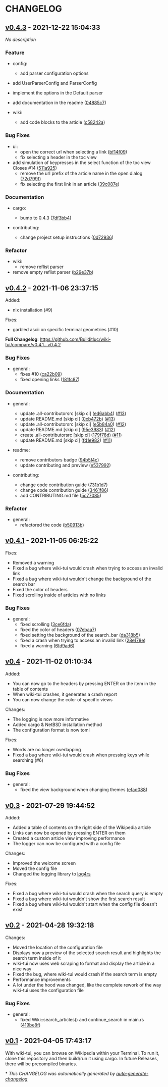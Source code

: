 # CHANGELOG

## [v0.4.3](https://github.com/Builditluc/wiki-tui/releases/tag/v0.4.3) - 2021-12-22 15:04:33

*No description*

### Feature

- config:
  - add parser configuration options
- add UserParserConfig and ParserConfig
- implement the options in the Default parser
- add documentation in the readme ([04885c7](https://github.com/Builditluc/wiki-tui/commit/04885c702021afb1a19ede320e8d2b9c49d0a41b))

- wiki:
  - add code blocks to the article ([c58242a](https://github.com/Builditluc/wiki-tui/commit/c58242abfbe2d8d935d7928c7a045356eb35a526))

### Bug Fixes

- ui:
  - open the correct url when selecting a link ([bf14f09](https://github.com/Builditluc/wiki-tui/commit/bf14f09b6ed78942f5ef1e94110487eb336c8984))
  - fix selecting a header in the toc view
- add simulation of keypresses in the select function of the toc view
Closes #14 ([511a925](https://github.com/Builditluc/wiki-tui/commit/511a925bf87b2ecb192cf0dae0d1ea6487908aae))
  - remove the url prefix of the article name in the open dialog ([72d799f](https://github.com/Builditluc/wiki-tui/commit/72d799fc67fd5cbbb391a42d3307c3fcb406eb95))
  - fix selecting the first link in an article ([39c087e](https://github.com/Builditluc/wiki-tui/commit/39c087ef55bf27d9eccf218c2390668889659380))

### Documentation

- cargo:
  - bump to 0.4.3 ([7df3bb4](https://github.com/Builditluc/wiki-tui/commit/7df3bb44280996de7f50776fb14c1842ec85b1f6))

- contributing:
  - change project setup instructions ([0d72936](https://github.com/Builditluc/wiki-tui/commit/0d729362f61f2ec7e6dab4be05aeed175254f7a8))

### Refactor

- wiki:
  - remove reflist parser
- remove empty reflist parser ([b29e37b](https://github.com/Builditluc/wiki-tui/commit/b29e37b132af1a5f9c8b1c348430213f8869905c))

## [v0.4.2](https://github.com/Builditluc/wiki-tui/releases/tag/v0.4.2) - 2021-11-06 23:37:15

Added:

- nix installation (#9)

Fixes:

- garbled ascii on specific terminal geometries (#10)

**Full Changelog**: https://github.com/Builditluc/wiki-tui/compare/v0.4.1...v0.4.2

### Bug Fixes

- general:
  - fixes #10 ([ca22b09](https://github.com/Builditluc/wiki-tui/commit/ca22b095b229d4b2fd91b9b5e50d586db5804593))
  - fixed opening links ([181fc87](https://github.com/Builditluc/wiki-tui/commit/181fc87123041e9e53e70851657e920e52a9d5d9))

### Documentation

- general:
  - update .all-contributorsrc [skip ci] ([ed6abb4](https://github.com/Builditluc/wiki-tui/commit/ed6abb43d2a28b5aef9df748d71e42fd64121e8f)) ([#13](https://github.com/Builditluc/wiki-tui/pull/13))
  - update README.md [skip ci] ([0cb472b](https://github.com/Builditluc/wiki-tui/commit/0cb472bc899d7dbff8178aaec2004b5a7366b314)) ([#13](https://github.com/Builditluc/wiki-tui/pull/13))
  - update .all-contributorsrc [skip ci] ([e5b84a0](https://github.com/Builditluc/wiki-tui/commit/e5b84a0183815e0a84a13f83ea14b4e42de908a3)) ([#12](https://github.com/Builditluc/wiki-tui/pull/12))
  - update README.md [skip ci] ([95e3983](https://github.com/Builditluc/wiki-tui/commit/95e39832014e59b9b4e7ab5c71d1d786d5dea939)) ([#12](https://github.com/Builditluc/wiki-tui/pull/12))
  - create .all-contributorsrc [skip ci] ([179f78d](https://github.com/Builditluc/wiki-tui/commit/179f78d7302a542044a2de00bece360c4fe4a33b)) ([#11](https://github.com/Builditluc/wiki-tui/pull/11))
  - update README.md [skip ci] ([fd1e982](https://github.com/Builditluc/wiki-tui/commit/fd1e982a56636bca26eb45fdad0c7de36361c7b4)) ([#11](https://github.com/Builditluc/wiki-tui/pull/11))

- readme:
  - remove contributors badge ([94b5f4c](https://github.com/Builditluc/wiki-tui/commit/94b5f4cb7a0c4730f5af231c39eb2eaa82ad6cde))
  - update contributing and preview ([e537992](https://github.com/Builditluc/wiki-tui/commit/e5379927db690b914b9b92abe581121187c24789))

- contributing:
  - change code contribution guide ([731b1d7](https://github.com/Builditluc/wiki-tui/commit/731b1d7990f15d6c01d0cf0a11e8c07399da1990))
  - change code contribution guide ([3461f86](https://github.com/Builditluc/wiki-tui/commit/3461f8649b7490fe1e079f71d6794ede1dd4114c))
  - add CONTRIBUTING.md file ([5c77085](https://github.com/Builditluc/wiki-tui/commit/5c7708548c02fb959aafd781a293869f650ff9f3))

### Refactor

- general:
  - refactored the code ([b50913b](https://github.com/Builditluc/wiki-tui/commit/b50913b712c25dd9c00bc8f820fc80a10d9aa67b))

## [v0.4.1](https://github.com/Builditluc/wiki-tui/releases/tag/v0.4.1) - 2021-11-05 06:25:22

Fixes:

- Removed a warning
- Fixed a bug where wiki-tui would crash when trying to access an invalid link
- Fixed a bug where wiki-tui wouldn't change the background of the search bar
- Fixed the color of headers 
- Fixed scrolling inside of articles with no links

### Bug Fixes

- general:
  - fixed scrolling ([3ce6fda](https://github.com/Builditluc/wiki-tui/commit/3ce6fda6a73fcb39b653f8d1d022f02d4e933925))
  - fixed the color of headers ([07ebaa7](https://github.com/Builditluc/wiki-tui/commit/07ebaa74c642f9fbbe2d9f4a75e740e2310f255a))
  - fixed setting the background of the search_bar ([da318b5](https://github.com/Builditluc/wiki-tui/commit/da318b5295f50d139e2ed968897d445f6c9bd150))
  - fixed a crash when trying to access an invalid link ([28e178e](https://github.com/Builditluc/wiki-tui/commit/28e178efb6f0a0bd920f6fa3ea17d03bb513777b))
  - fixed a warning ([6fd9ad6](https://github.com/Builditluc/wiki-tui/commit/6fd9ad6ed558c46e5024a72c1eaec4cac14030d5))

## [v0.4](https://github.com/Builditluc/wiki-tui/releases/tag/v0.4) - 2021-11-02 01:10:34

Added:

- You can now go to the headers by pressing ENTER on the item in the table of contents
- When wiki-tui crashes, it generates a crash report
- You can now change the color of specific views

Changes:

- The logging is now more informative
- Added cargo & NetBSD installation method
- The configuration format is now toml

Fixes:

- Words are no longer overlapping
- Fixed a bug where wiki-tui would crash when pressing keys while searching (#6)

### Bug Fixes

- general:
  - fixed the view background when changing themes ([efad088](https://github.com/Builditluc/wiki-tui/commit/efad088a2f34eb60054a7a11e8f726c6dbdd1ad7))

## [v0.3](https://github.com/Builditluc/wiki-tui/releases/tag/v0.3) - 2021-07-29 19:44:52

Added:

- Added a table of contents on the right side of the Wikipedia article
- Links can now be opened by pressing ENTER on them
- Created a custom article view improving performance
- The logger can now be configured with a config file

Changes:

- Improved the welcome screen
- Moved the config file
- Changed the logging library to [log4rs](https://github.com/estk/log4rs)

Fixes:

- Fixed a bug where wiki-tui would crash when the search query is empty
- Fixed a bug where wiki-tui wouldn't show the first search result
- Fixed a bug where wiki-tui wouldn't start when the config file doesn't exist

## [v0.2](https://github.com/Builditluc/wiki-tui/releases/tag/v0.2) - 2021-04-28 19:32:18

Changes:
<ul>
<li>Moved the location of the configuration file</li>
<li>Displays now a preview of the selected search result and highlights the search term inside of it</li>
<li>wiki-tui now uses web scraping to format and display the article in a nice way</li>
<li>Fixed the bug, where wiki-tui would crash if the search term is empty</li>
<li>Performance improvements</li>
<li>A lot under the hood was changed, like the complete rework of the way wiki-tui uses the configuration file</>
</ul>


### Bug Fixes

- general:
  - fixed Wiki::search_articles() and continue_search in main.rs ([419be8f](https://github.com/Builditluc/wiki-tui/commit/419be8f9510bc4492ca916dff1b9398b73d49f89))

## [v0.1](https://github.com/Builditluc/wiki-tui/releases/tag/v0.1) - 2021-04-05 17:43:17

With wiki-tui, you can browse on Wikipedia within your Terminal.
To run it, clone this repository and then build/run it using cargo.
In future Releases, there will be precompiled binaries.

\* *This CHANGELOG was automatically generated by [auto-generate-changelog](https://github.com/BobAnkh/auto-generate-changelog)*
